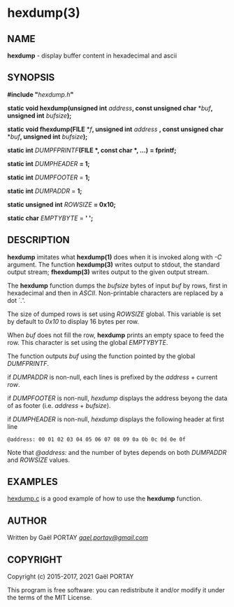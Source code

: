 # hexdump(3)

## NAME

**hexdump** - display buffer content in hexadecimal and ascii

## SYNOPSIS

**#include "**_hexdump.h_**"**

**static void hexdump(unsigned int** _address_**, const unsigned char**
\*_buf_**, unsigned int** _bufsize_**);**

**static void fhexdump(FILE** \*_f_**, unsigned int** _address_
**, const unsigned char** \*_buf_**, unsigned int** _bufsize_**);**

**static int** _DUMPFPRINTF_**(FILE \*, const char \*, ...)** **= fprintf;**

**static int** _DUMPHEADER_ **= 1;**

**static int** _DUMPFOOTER_ = **1;**

**static int** _DUMPADDR_ = **1;**

**static unsigned int** _ROWSIZE_ **= 0x10;**

**static char** _EMPTYBYTE_ = **' ';**

## DESCRIPTION

**hexdump** imitates what **hexdump(1)** does when it is invoked along with
_-C_ argument. The function **hexdump(3)** writes output to stdout, the standard
output stream; **fhexdump(3)** writes output to the given output stream.

The **hexdump** function dumps the _bufsize_ bytes of input _buf_ by rows,
first in hexadecimal and then in _ASCII_. Non-printable characters are replaced
by a dot `_._'.

The size of dumped rows is set using _ROWSIZE_ global. This variable is set by
default to _0x10_ to display 16 bytes per row.

When _buf_ does not fill the row, **hexdump** prints an empty space to feed the
row. This character is set using the global _EMPTYBYTE_.

The function outputs _buf_ using the function pointed by the global
_DUMFPRINTF_.

if _DUMPADDR_ is non-null, each lines is prefixed by the _address_ + current
_row_.

if _DUMPFOOTER_ is non-null, *hexdump* displays the address beyong the data of
as footer (i.e. _address_ + _bufsize_).

if _DUMPHEADER_ is non-null, *hexdump* displays the following header at first
line

	@address: 00 01 02 03 04 05 06 07 08 09 0a 0b 0c 0d 0e 0f

Note that _@address:_ and the number of bytes depends on both _DUMPADDR_ and
_ROWSIZE_ values.

## EXAMPLES

[hexdump.c](hexdump.c#L172-L204) is a good example of how to use the
**hexdump** function.

## AUTHOR

Written by Gaël PORTAY *gael.portay@gmail.com*

## COPYRIGHT

Copyright (c) 2015-2017, 2021 Gaël PORTAY

This program is free software: you can redistribute it and/or modify it under
the terms of the MIT License.
